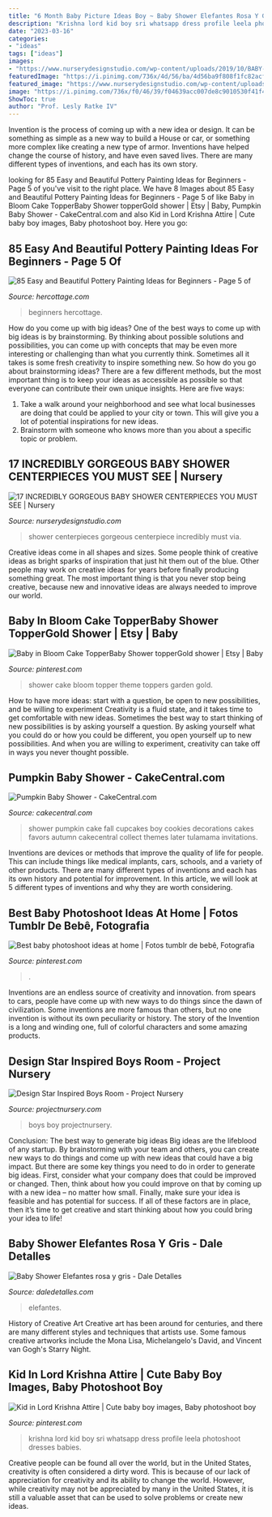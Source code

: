 ```yaml
---
title: "6 Month Baby Picture Ideas Boy ~ Baby Shower Elefantes Rosa Y Gris"
description: "Krishna lord kid boy sri whatsapp dress profile leela photoshoot dresses babies"
date: "2023-03-16"
categories:
- "ideas"
tags: ["ideas"]
images:
- "https://www.nurserydesignstudio.com/wp-content/uploads/2019/10/BABY-SHOWER-CENTERPIECE-IDEAS-4.jpg"
featuredImage: "https://i.pinimg.com/736x/4d/56/ba/4d56ba9f808f1fc82acfba05475085ed.jpg"
featured_image: "https://www.nurserydesignstudio.com/wp-content/uploads/2019/10/BABY-SHOWER-CENTERPIECE-IDEAS-4.jpg"
image: "https://i.pinimg.com/736x/f0/46/39/f04639acc007de8c9010530f41f41357.jpg"
ShowToc: true
author: "Prof. Lesly Ratke IV"
---
```



Invention is the process of coming up with a new idea or design. It can be something as simple as a new way to build a House or car, or something more complex like creating a new type of armor. Inventions have helped change the course of history, and have even saved lives. There are many different types of inventions, and each has its own story.

	

		
looking for 85 Easy and Beautiful Pottery Painting Ideas for Beginners - Page 5 of you've visit to the right place. We have 8 Images about 85 Easy and Beautiful Pottery Painting Ideas for Beginners - Page 5 of like Baby in Bloom Cake TopperBaby Shower topperGold shower | Etsy | Baby, Pumpkin Baby Shower - CakeCentral.com and also Kid in Lord Krishna Attire | Cute baby boy images, Baby photoshoot boy. Here you go:
		
    
## 85 Easy And Beautiful Pottery Painting Ideas For Beginners - Page 5 Of

<img loading=lazy src="https://www.hercottage.com/wp-content/uploads/2019/07/Easy-and-Beautiful-Pottery-Painting-Ideas-for-Beginners-82.png" onerror="this.onerror=null;this.src='https://tse2.mm.bing.net/th?id=OIP.ytShqoK3k_ByCMNZzHiEPwHaJ4&amp;pid=15.1';" alt="85 Easy and Beautiful Pottery Painting Ideas for Beginners - Page 5 of">

_Source: hercottage.com_

>beginners hercottage. 

	

How do you come up with big ideas?
One of the best ways to come up with big ideas is by brainstorming. By thinking about possible solutions and possibilities, you can come up with concepts that may be even more interesting or challenging than what you currently think. Sometimes all it takes is some fresh creativity to inspire something new. So how do you go about brainstorming ideas? There are a few different methods, but the most important thing is to keep your ideas as accessible as possible so that everyone can contribute their own unique insights. Here are five ways: 
1) Take a walk around your neighborhood and see what local businesses are doing that could be applied to your city or town. This will give you a lot of potential inspirations for new ideas. 
2) Brainstorm with someone who knows more than you about a specific topic or problem.

    
## 17 INCREDIBLY GORGEOUS BABY SHOWER CENTERPIECES YOU MUST SEE | Nursery

<img loading=lazy src="https://www.nurserydesignstudio.com/wp-content/uploads/2019/10/BABY-SHOWER-CENTERPIECE-IDEAS-4.jpg" onerror="this.onerror=null;this.src='https://tse3.mm.bing.net/th?id=OIP.FO40SPA8uMXaGd6qBKPa6wHaLG&amp;pid=15.1';" alt="17 INCREDIBLY GORGEOUS BABY SHOWER CENTERPIECES YOU MUST SEE | Nursery">

_Source: nurserydesignstudio.com_

>shower centerpieces gorgeous centerpiece incredibly must via. 

	

Creative ideas come in all shapes and sizes. Some people think of creative ideas as bright sparks of inspiration that just hit them out of the blue. Other people may work on creative ideas for years before finally producing something great. The most important thing is that you never stop being creative, because new and innovative ideas are always needed to improve our world.

    
## Baby In Bloom Cake TopperBaby Shower TopperGold Shower | Etsy | Baby

<img loading=lazy src="https://i.pinimg.com/736x/f0/46/39/f04639acc007de8c9010530f41f41357.jpg" onerror="this.onerror=null;this.src='https://tse1.mm.bing.net/th?id=OIP.ycgFkLLiJeSymhrhGGW-uAHaJ3&amp;pid=15.1';" alt="Baby in Bloom Cake TopperBaby Shower topperGold shower | Etsy | Baby">

_Source: pinterest.com_

>shower cake bloom topper theme toppers garden gold. 

	

How to have more ideas: start with a question, be open to new possibilities, and be willing to experiment
Creativity is a fluid state, and it takes time to get comfortable with new ideas. Sometimes the best way to start thinking of new possibilities is by asking yourself a question. By asking yourself what you could do or how you could be different, you open yourself up to new possibilities. And when you are willing to experiment, creativity can take off in ways you never thought possible.

    
## Pumpkin Baby Shower - CakeCentral.com

<img loading=lazy src="https://cdn001.cakecentral.com/gallery/2015/03/900_16546lHrW_pumpkin-baby-shower.jpg" onerror="this.onerror=null;this.src='https://tse2.mm.bing.net/th?id=OIP.Ct6F-p3Wt__-e7kkQitCpwHaLD&amp;pid=15.1';" alt="Pumpkin Baby Shower - CakeCentral.com">

_Source: cakecentral.com_

>shower pumpkin cake fall cupcakes boy cookies decorations cakes favors autumn cakecentral collect themes later tulamama invitations. 

	

Inventions are devices or methods that improve the quality of life for people. This can include things like medical implants, cars, schools, and a variety of other products. There are many different types of inventions and each has its own history and potential for improvement. In this article, we will look at 5 different types of inventions and why they are worth considering.

    
## Best Baby Photoshoot Ideas At Home | Fotos Tumblr De Bebê, Fotografia

<img loading=lazy src="https://i.pinimg.com/736x/4d/56/ba/4d56ba9f808f1fc82acfba05475085ed.jpg" onerror="this.onerror=null;this.src='https://tse3.mm.bing.net/th?id=OIP.HgGNWBKBSbP1IkUP-1yL9wHaLH&amp;pid=15.1';" alt="Best baby photoshoot ideas at home | Fotos tumblr de bebê, Fotografia">

_Source: pinterest.com_

>. 

	

Inventions are an endless source of creativity and innovation. from spears to cars, people have come up with new ways to do things since the dawn of civilization. Some inventions are more famous than others, but no one invention is without its own peculiarity or history. The story of the Invention is a long and winding one, full of colorful characters and some amazing products.

    
## Design Star Inspired Boys Room - Project Nursery

<img loading=lazy src="https://projectnursery.com/wp-content/uploads/2012/11/012-3.jpg" onerror="this.onerror=null;this.src='https://tse1.mm.bing.net/th?id=OIP.rple-Ot3puRYUS2rWhryEgHaLH&amp;pid=15.1';" alt="Design Star Inspired Boys Room - Project Nursery">

_Source: projectnursery.com_

>boys boy projectnursery. 

	

Conclusion: The best way to generate big ideas
Big ideas are the lifeblood of any startup. By brainstorming with your team and others, you can create new ways to do things and come up with new ideas that could have a big impact. But there are some key things you need to do in order to generate big ideas. First, consider what your company does that could be improved or changed. Then, think about how you could improve on that by coming up with a new idea – no matter how small. Finally, make sure your idea is feasible and has potential for success. If all of these factors are in place, then it’s time to get creative and start thinking about how you could bring your idea to life!

    
## Baby Shower Elefantes Rosa Y Gris - Dale Detalles

<img loading=lazy src="https://i1.wp.com/www.daledetalles.com/wp-content/uploads/2016/02/baby-shower11.jpg" onerror="this.onerror=null;this.src='https://tse3.mm.bing.net/th?id=OIP.Q1JXlJlJOy78GYKruotH0QHaJ4&amp;pid=15.1';" alt="Baby Shower Elefantes rosa y gris - Dale Detalles">

_Source: daledetalles.com_

>elefantes. 

	

History of Creative Art
Creative art has been around for centuries, and there are many different styles and techniques that artists use. Some famous creative artworks include the Mona Lisa, Michelangelo's David, and Vincent van Gogh's Starry Night.

    
## Kid In Lord Krishna Attire | Cute Baby Boy Images, Baby Photoshoot Boy

<img loading=lazy src="https://i.pinimg.com/736x/ed/80/58/ed805865d4231b7afe871301c93b1f29.jpg" onerror="this.onerror=null;this.src='https://tse2.mm.bing.net/th?id=OIP.pssKoImQgU8DTK8QcEv-dAHaLO&amp;pid=15.1';" alt="Kid in Lord Krishna Attire | Cute baby boy images, Baby photoshoot boy">

_Source: pinterest.com_

>krishna lord kid boy sri whatsapp dress profile leela photoshoot dresses babies. 

	

Creative people can be found all over the world, but in the United States, creativity is often considered a dirty word. This is because of our lack of appreciation for creativity and its ability to change the world. However, while creativity may not be appreciated by many in the United States, it is still a valuable asset that can be used to solve problems or create new ideas.

